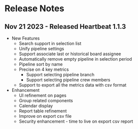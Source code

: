 # Release Notes
## Nov 21 2023 - Released Heartbeat 1.1.3
- New Features
  - Search support in selection list
  - Unify pipeline settings
  - Support associate last or historical board assignee 
  - Automatically remove empty pipeline in selection period
  - Pipeline sort by name 
  - Precise on 4 key metrics  
    - Support selecting pipeline branch
    - Support selecting pipeline crew members  
  - Support to export all the metrics data with csv format
- Enhancement
  - UI refinement on pages
  - Group related components
  - Calendar display
  - Report table refinement
  - Improve on export csv file
  - Security enhancement - time to live on export csv report
